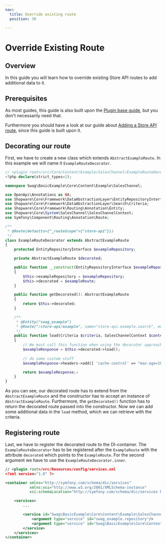 ```yaml
---
nav:
  title: Override existing route
  position: 30

---
```


# Override Existing Route

## Overview

In this guide you will learn how to override existing Store API routes to add additional data to it.

## Prerequisites

As most guides, this guide is also built upon the [Plugin base guide](../../plugin-base-guide), but you don't necessarily need that.

Furthermore you should have a look at our guide about [Adding a Store API route](add-store-api-route), since this guide is built upon it.

## Decorating our route

First, we have to create a new class which extends `AbstractExampleRoute`. In this example we will name it `ExampleRouteDecorator`.

```php
// <plugin root>/src/Core/Content/Example/SalesChannel/ExampleRouteDecorator.php
<?php declare(strict_types=1);

namespace Swag\BasicExample\Core\Content\Example\SalesChannel;

use OpenApi\Annotations as OA;
use Shopware\Core\Framework\DataAbstractionLayer\EntityRepositoryInterface;
use Shopware\Core\Framework\DataAbstractionLayer\Search\Criteria;
use Shopware\Core\Framework\Routing\Annotation\Entity;
use Shopware\Core\System\SalesChannel\SalesChannelContext;
use Symfony\Component\Routing\Annotation\Route;

/**
 * @Route(defaults={"_routeScope"={"store-api"}})
 */
class ExampleRouteDecorator extends AbstractExampleRoute
{
    protected EntityRepositoryInterface $exampleRepository;

    private AbstractExampleRoute $decorated;

    public function __construct(EntityRepositoryInterface $exampleRepository, AbstractExampleRoute $exampleRoute)
    {
        $this->exampleRepository = $exampleRepository;
        $this->decorated = $exampleRoute;
    }

    public function getDecorated(): AbstractExampleRoute
    {
        return $this->decorated;
    }

    /**
     * @Entity("swag_example")
     * @Route("/store-api/example", name="store-api.example.search", methods={"GET", "POST"})
     */
    public function load(Criteria $criteria, SalesChannelContext $context): ExampleRouteResponse
    {
        // We must call this function when using the decorator approach
        $exampleResponse = $this->decorated->load();
        
        // do some custom stuff
        $exampleResponse->headers->add([ 'cache-control' => "max-age=10000" ])

        return $exampleResponse;›
    }
}
```

As you can see, our decorated route has to extend from the `AbstractExampleRoute` and the constructor has to accept an instance of `AbstractExampleRoute`. Furthermore, the `getDecorated()` function has to return the decorated route passed into the constructor. Now we can add some additional data in the `load` method, which we can retrieve with the criteria.

## Registering route

Last, we have to register the decorated route to the DI-container. The `ExampleRouteDecorator` has to be registered after the `ExampleRoute` with the attribute `decorated` which points to the `ExampleRoute`. For the second argument we have to use the `ExampleRouteDecorator.inner`.

```xml
// <plugin root>/src/Resources/config/services.xml
<?xml version="1.0" ?>

<container xmlns="http://symfony.com/schema/dic/services"
           xmlns:xsi="http://www.w3.org/2001/XMLSchema-instance"
           xsi:schemaLocation="http://symfony.com/schema/dic/services http://symfony.com/schema/dic/services/services-1.0.xsd">

    <services>
        ...

        <service id="Swag\BasicExample\Core\Content\Example\SalesChannel\ExampleRouteDecorator" decorates="Swag\BasicExample\Core\Content\Example\SalesChannel\ExampleRoute" public="true">
            <argument type="service" id="swag_example.repository"/>
            <argument type="service" id="Swag\BasicExample\Core\Content\Example\SalesChannel\ExampleRouteDecorator.inner"/>
        </service>
    </services>
</container>
```

